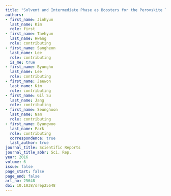 ```yaml
---
title: "Solvent and Intermediate Phase as Boosters for the Perovskite Transformation and Solar Cell Performance"
authors:
- first_name: Jinhyun
  last_name: Kim
  role: first
- first_name: Taehyun
  last_name: Hwang
  role: contributing
- first_name: Sangheon
  last_name: Lee
  role: contributing
  is_me: true
- first_name: Byungho
  last_name: Lee
  role: contributing
- first_name: Jaewon
  last_name: Kim
  role: contributing
- first_name: Gil Su
  last_name: Jang
  role: contributing
- first_name: Seunghoon
  last_name: Nam
  role: contributing
- first_name: Byungwoo
  last_name: Park
  role: contributing
  correspondence: true
  last_author: true
journal_title: Scientific Reports
journal_title_abbr: Sci. Rep.
year: 2016
volume: 6
issue: false
page_start: false
page_end: false
art_no: 25648
doi: 10.1038/srep25648
---
```

